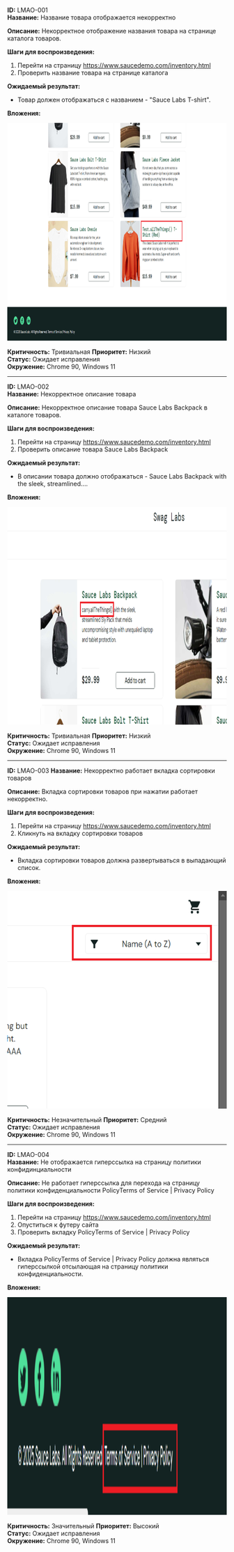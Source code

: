 **ID:** LMAO-001  
**Название:** Название товара отображается некорректно 

**Описание:** Некорректное отображение названия товара на странице каталога товаров. 

**Шаги для воспроизведения:**
1. Перейти на страницу https://www.saucedemo.com/inventory.html
2. Проверить название товара на странице каталога

**Ожидаемый результат:**
- Товар должен отображаться с названием - "Sauce Labs T-shirt".

**Вложения:** 

<img src="https://raw.githubusercontent.com/temakarkz/Portfolio/refs/heads/main/Bug-reports%20saucedemo/screen1.png" width="800" height="500">


**Критичность:** Тривиальная
**Приоритет:** Низкий  
**Статус:** Ожидает исправления  
**Окружение:** Chrome 90, Windows 11  

---

**ID:** LMAO-002  
**Название:** Некорректное описание товара

**Описание:** Некорректное описание товара Sauce Labs Backpack в каталоге товаров. 

**Шаги для воспроизведения:**
1. Перейти на страницу https://www.saucedemo.com/inventory.html
2. Проверить описание товара Sauce Labs Backpack

**Ожидаемый результат:**
- В описании товара должно отображаться - Sauce Labs Backpack with the sleek, streamlined….

**Вложения:** 

<img src="https://raw.githubusercontent.com/temakarkz/Portfolio/refs/heads/main/Bug-reports%20saucedemo/screen2.png" width="800" height="500">


**Критичность:** Тривиальная
**Приоритет:** Низкий  
**Статус:** Ожидает исправления  
**Окружение:** Chrome 90, Windows 11  

---

**ID:** LMAO-003 
**Название:** Некорректно работает вкладка сортировки товаров

**Описание:** Вкладка сортировки товаров при нажатии работает некорректно. 

**Шаги для воспроизведения:**
1. Перейти на страницу https://www.saucedemo.com/inventory.html
2. Кликнуть на вкладку сортировки товаров 

**Ожидаемый результат:**
- Вкладка сортировки товаров должна развертываться в выпадающий список.

**Вложения:** 

<img src="https://raw.githubusercontent.com/temakarkz/Portfolio/refs/heads/main/Bug-reports%20saucedemo/screen3.png" width="800" height="500">


**Критичность:** Незначительный
**Приоритет:** Средний  
**Статус:** Ожидает исправления  
**Окружение:** Chrome 90, Windows 11  

---

**ID:** LMAO-004  
**Название:** Не отображается гиперссылка на страницу политики конфидинциальности

**Описание:** Не работает гиперссылка для перехода на страницу политики конфиденциальности PolicyTerms of Service | Privacy Policy

**Шаги для воспроизведения:**
1. Перейти на страницу https://www.saucedemo.com/inventory.html
2. Опуститься к футеру сайта
3. Проверить вкладку PolicyTerms of Service | Privacy Policy

**Ожидаемый результат:**
- Вкладка PolicyTerms of Service | Privacy Policy должна являться гиперссылкой отсылающая на страницу политики конфиденциальности.

**Вложения:** 

<img src="https://raw.githubusercontent.com/temakarkz/Portfolio/refs/heads/main/Bug-reports%20saucedemo/screen4.png" width="800" height="500">


**Критичность:** Значительный
**Приоритет:** Высокий  
**Статус:** Ожидает исправления  
**Окружение:** Chrome 90, Windows 11  
